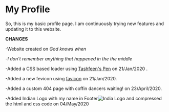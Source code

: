 # My Profile
So, this is my basic profile page. I am continuously trying new features and updating it to this website.

**CHANGES**

-Website created on *God knows when*

-*I don't remember anything that happened in the the middle*

-Added a CSS based loader using [Tashfeen's Pen](https://codepen.io/tashfene/pen/raEqrJ) on 21/Jan/2020 .

-Added a new fevicon using [favicon](https://favicon.io/favicon-generator/) on 21/Jan/2020.

-Added a custom 404 page with coffin dancers waiting! on 23/April/2020.

-Added Indian Logo with my name in Footer![India Logo](https://github.com/aniket-patra/aniket-patra.github.io/blob/master/assets/india-16x16.png) and compressed the html and css code on 04/May/2020
